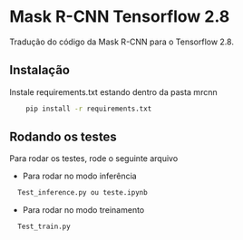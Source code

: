
# Mask R-CNN Tensorflow 2.8

Tradução do código da Mask R-CNN para o Tensorflow 2.8.




## Instalação

Instale requirements.txt estando dentro da pasta mrcnn

```bash
    pip install -r requirements.txt
```
## Rodando os testes

Para rodar os testes, rode o seguinte arquivo

- Para rodar no modo inferência
```bash
  Test_inference.py ou teste.ipynb
```
- Para rodar no modo treinamento
```bash
  Test_train.py
```


